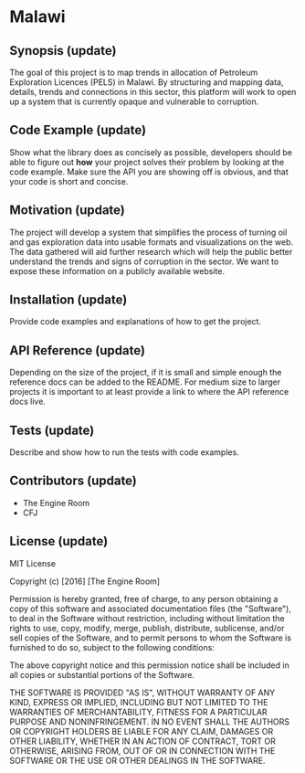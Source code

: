 # Malawi
## Synopsis (update)

The goal of this project is to map trends in allocation of Petroleum Exploration Licences (PELS) in Malawi. By structuring and mapping data, details, trends and connections in this sector, this platform will work to open up a system that is currently opaque and vulnerable to corruption. 

## Code Example (update)

Show what the library does as concisely as possible, developers should be able to figure out **how** your project solves their problem by looking at the code example. Make sure the API you are showing off is obvious, and that your code is short and concise.

## Motivation (update)

The project will develop a system that simplifies the process of turning oil and gas exploration data into usable formats and visualizations on the web. The data gathered will aid further research which will help the public better understand the trends and signs of corruption in the sector. We want to expose these information on a publicly available website.

## Installation (update)

Provide code examples and explanations of how to get the project.

## API Reference (update)

Depending on the size of the project, if it is small and simple enough the reference docs can be added to the README. For medium size to larger projects it is important to at least provide a link to where the API reference docs live.

## Tests (update)

Describe and show how to run the tests with code examples.

## Contributors (update)

* The Engine Room
* CFJ

## License (update)

MIT License

Copyright (c) [2016] [The Engine Room]

Permission is hereby granted, free of charge, to any person obtaining a copy
of this software and associated documentation files (the "Software"), to deal
in the Software without restriction, including without limitation the rights
to use, copy, modify, merge, publish, distribute, sublicense, and/or sell
copies of the Software, and to permit persons to whom the Software is
furnished to do so, subject to the following conditions:

The above copyright notice and this permission notice shall be included in all
copies or substantial portions of the Software.

THE SOFTWARE IS PROVIDED "AS IS", WITHOUT WARRANTY OF ANY KIND, EXPRESS OR
IMPLIED, INCLUDING BUT NOT LIMITED TO THE WARRANTIES OF MERCHANTABILITY,
FITNESS FOR A PARTICULAR PURPOSE AND NONINFRINGEMENT. IN NO EVENT SHALL THE
AUTHORS OR COPYRIGHT HOLDERS BE LIABLE FOR ANY CLAIM, DAMAGES OR OTHER
LIABILITY, WHETHER IN AN ACTION OF CONTRACT, TORT OR OTHERWISE, ARISING FROM,
OUT OF OR IN CONNECTION WITH THE SOFTWARE OR THE USE OR OTHER DEALINGS IN THE
SOFTWARE.
